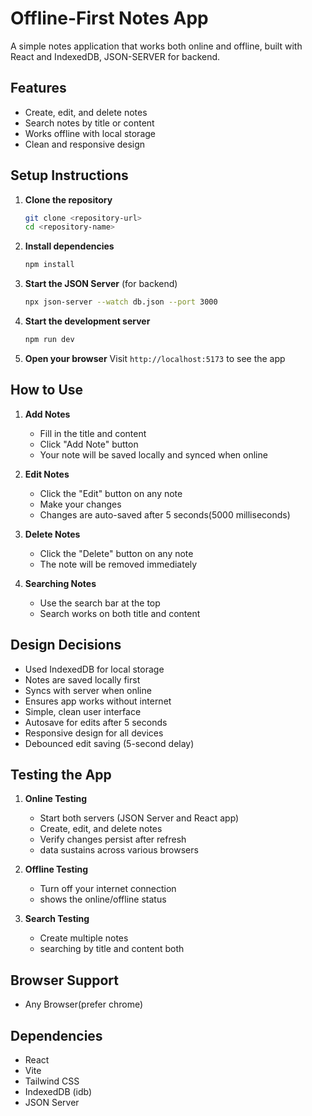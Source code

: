 # Offline-First Notes App

A simple notes application that works both online and offline, built with React and IndexedDB, JSON-SERVER for backend.

## Features

-  Create, edit, and delete notes
-  Search notes by title or content
-  Works offline with local storage
- Clean and responsive design

## Setup Instructions

1. **Clone the repository**
   ```bash
   git clone <repository-url>
   cd <repository-name>
   ```

2. **Install dependencies**
   ```bash
   npm install
   ```

3. **Start the JSON Server** (for backend)
   ```bash
   npx json-server --watch db.json --port 3000
   ```

4. **Start the development server**
   ```bash
   npm run dev
   ```

5. **Open your browser**
   Visit `http://localhost:5173` to see the app

## How to Use

1. **Add Notes**
   - Fill in the title and content
   - Click "Add Note" button
   - Your note will be saved locally and synced when online

2. **Edit Notes**
   - Click the "Edit" button on any note
   - Make your changes
   - Changes are auto-saved after 5 seconds(5000 milliseconds)

3. **Delete Notes**
   - Click the "Delete" button on any note
   - The note will be removed immediately

4. **Searching Notes**
   - Use the search bar at the top
   - Search works on both title and content

## Design Decisions

   - Used IndexedDB for local storage
   - Notes are saved locally first
   - Syncs with server when online
   - Ensures app works without internet
   - Simple, clean user interface
   - Autosave for edits after 5 seconds
   - Responsive design for all devices
   - Debounced edit saving (5-second delay)


## Testing the App

1. **Online Testing**
   - Start both servers (JSON Server and React app)
   - Create, edit, and delete notes
   - Verify changes persist after refresh
   - data sustains across various browsers

2. **Offline Testing**
   - Turn off your internet connection
   - shows the online/offline status

3. **Search Testing**
   - Create multiple notes
   - searching by title and content both

## Browser Support

- Any Browser(prefer chrome)


## Dependencies

- React
- Vite
- Tailwind CSS
- IndexedDB (idb)
- JSON Server


